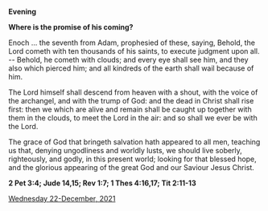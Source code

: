 **Evening**

**Where is the promise of his coming?**
 
Enoch ... the seventh from Adam, prophesied of these, saying, Behold, the Lord cometh with ten thousands of his saints, to execute judgment upon all. -- Behold, he cometh with clouds; and every eye shall see him, and they also which pierced him; and all kindreds of the earth shall wail because of him.
 
The Lord himself shall descend from heaven with a shout, with the voice of the archangel, and with the trump of God: and the dead in Christ shall rise first: then we which are alive and remain shall be caught up together with them in the clouds, to meet the Lord in the air: and so shall we ever be with the Lord.
 
The grace of God that bringeth salvation hath appeared to all men, teaching us that, denying ungodliness and worldly lusts, we should live soberly, righteously, and godly, in this present world; looking for that blessed hope, and the glorious appearing of the great God and our Saviour Jesus Christ.  

**2 Pet 3:4; Jude 14,15; Rev 1:7; 1 Thes 4:16,17; Tit 2:11-13**

[Wednesday 22-December, 2021](https://t.me/daily_light)
